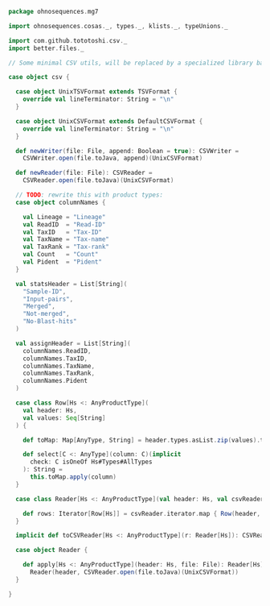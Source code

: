 
```scala
package ohnosequences.mg7

import ohnosequences.cosas._, types._, klists._, typeUnions._

import com.github.tototoshi.csv._
import better.files._

// Some minimal CSV utils, will be replaced by a specialized library based on cosas

case object csv {

  case object UnixTSVFormat extends TSVFormat {
    override val lineTerminator: String = "\n"
  }

  case object UnixCSVFormat extends DefaultCSVFormat {
    override val lineTerminator: String = "\n"
  }

  def newWriter(file: File, append: Boolean = true): CSVWriter =
    CSVWriter.open(file.toJava, append)(UnixCSVFormat)

  def newReader(file: File): CSVReader =
    CSVReader.open(file.toJava)(UnixCSVFormat)

  // TODO: rewrite this with product types:
  case object columnNames {

    val Lineage = "Lineage"
    val ReadID  = "Read-ID"
    val TaxID   = "Tax-ID"
    val TaxName = "Tax-name"
    val TaxRank = "Tax-rank"
    val Count   = "Count"
    val Pident  = "Pident"
  }

  val statsHeader = List[String](
    "Sample-ID",
    "Input-pairs",
    "Merged",
    "Not-merged",
    "No-Blast-hits"
  )

  val assignHeader = List[String](
    columnNames.ReadID,
    columnNames.TaxID,
    columnNames.TaxName,
    columnNames.TaxRank,
    columnNames.Pident
  )

  case class Row[Hs <: AnyProductType](
    val header: Hs,
    val values: Seq[String]
  ) {

    def toMap: Map[AnyType, String] = header.types.asList.zip(values).toMap

    def select[C <: AnyType](column: C)(implicit
      check: C isOneOf Hs#Types#AllTypes
    ): String =
      this.toMap.apply(column)
  }

  case class Reader[Hs <: AnyProductType](val header: Hs, val csvReader: CSVReader) {

    def rows: Iterator[Row[Hs]] = csvReader.iterator.map { Row(header, _) }
  }

  implicit def toCSVReader[Hs <: AnyProductType](r: Reader[Hs]): CSVReader = r.csvReader

  case object Reader {

    def apply[Hs <: AnyProductType](header: Hs, file: File): Reader[Hs] =
      Reader(header, CSVReader.open(file.toJava)(UnixCSVFormat))
  }

}

```




[main/scala/mg7/bio4j/bundle.scala]: bio4j/bundle.scala.md
[main/scala/mg7/bio4j/taxonomyTree.scala]: bio4j/taxonomyTree.scala.md
[main/scala/mg7/bio4j/titanTaxonomyTree.scala]: bio4j/titanTaxonomyTree.scala.md
[main/scala/mg7/csv.scala]: csv.scala.md
[main/scala/mg7/data.scala]: data.scala.md
[main/scala/mg7/dataflow.scala]: dataflow.scala.md
[main/scala/mg7/dataflows/full.scala]: dataflows/full.scala.md
[main/scala/mg7/dataflows/noFlash.scala]: dataflows/noFlash.scala.md
[main/scala/mg7/loquats/1.flash.scala]: loquats/1.flash.scala.md
[main/scala/mg7/loquats/2.split.scala]: loquats/2.split.scala.md
[main/scala/mg7/loquats/3.blast.scala]: loquats/3.blast.scala.md
[main/scala/mg7/loquats/4.assign.scala]: loquats/4.assign.scala.md
[main/scala/mg7/loquats/5.merge.scala]: loquats/5.merge.scala.md
[main/scala/mg7/loquats/6.count.scala]: loquats/6.count.scala.md
[main/scala/mg7/loquats/7.stats.scala]: loquats/7.stats.scala.md
[main/scala/mg7/loquats/8.summary.scala]: loquats/8.summary.scala.md
[main/scala/mg7/package.scala]: package.scala.md
[main/scala/mg7/parameters.scala]: parameters.scala.md
[main/scala/mg7/referenceDB.scala]: referenceDB.scala.md
[test/scala/mg7/counts.scala]: ../../../test/scala/mg7/counts.scala.md
[test/scala/mg7/lca.scala]: ../../../test/scala/mg7/lca.scala.md
[test/scala/mg7/pipeline.scala]: ../../../test/scala/mg7/pipeline.scala.md
[test/scala/mg7/taxonomy.scala]: ../../../test/scala/mg7/taxonomy.scala.md